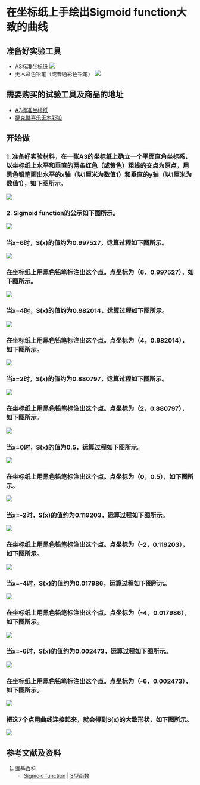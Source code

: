 # 在坐标纸上手绘出Sigmoid function大致的曲线

## 准备好实验工具

- A3标准坐标纸
![](/images/深度学习/基本概念/Sigmoid_function/A3标准坐标纸.jpg)
- 无木彩色铅笔（或普通彩色铅笔）
![](/images/深度学习/基本概念/Sigmoid_function/无木彩色铅笔.jpg)

## 需要购买的试验工具及商品的地址

- [A3标准坐标纸](https://detail.tmall.com/item.htm?id=27142292922&ali_refid=a3_430583_1006:1105863285:N:dZ%20MV6sJ%20YlXqxaoC1QlJw==:77285e2bbcb0cebf9d00068f21bd840f&ali_trackid=1_77285e2bbcb0cebf9d00068f21bd840f&spm=a230r.1.14.1&skuId=3165771512170)
- [捷克酷喜乐无木彩铅](https://detail.tmall.com/item.htm?spm=a230r.1.14.8.7a1b4237sLkqe4&id=10680260235&cm_id=140105335569ed55e27b&abbucket=9&skuId=3447429972029)

## 开始做

### 1. 准备好实验材料，在一张A3的坐标纸上确立一个平面直角坐标系，以坐标纸上水平和垂直的两条红色（或黄色）粗线的交点为原点，用黑色铅笔画出水平的x轴（以1厘米为数值1）和垂直的y轴（以1厘米为数值1），如下图所示。

![](/images/深度学习/基本概念/Sigmoid_function/1a.jpg)

### 2. Sigmoid function的公示如下图所示。

![](/images/深度学习/基本概念/Sigmoid_function/2a0.jpg)

### 当x=6时，S(x)的值约为0.997527，运算过程如下图所示。

![](/images/深度学习/基本概念/Sigmoid_function/2a1.jpg)

### 在坐标纸上用黑色铅笔标注出这个点。点坐标为（6，0.997527），如下图所示。

![](/images/深度学习/基本概念/Sigmoid_function/2a1_1.jpg)

### 当x=4时，S(x)的值约为0.982014，运算过程如下图所示。

![](/images/深度学习/基本概念/Sigmoid_function/2a2.jpg)

### 在坐标纸上用黑色铅笔标注出这个点。点坐标为（4，0.982014），如下图所示。

![](/images/深度学习/基本概念/Sigmoid_function/2a2_1.jpg)

### 当x=2时，S(x)的值约为0.880797，运算过程如下图所示。

![](/images/深度学习/基本概念/Sigmoid_function/2a3.jpg)

### 在坐标纸上用黑色铅笔标注出这个点。点坐标为（2，0.880797），如下图所示。

![](/images/深度学习/基本概念/Sigmoid_function/2a3_1.jpg)

### 当x=0时，S(x)的值为0.5，运算过程如下图所示。

![](/images/深度学习/基本概念/Sigmoid_function/2a4.jpg)

### 在坐标纸上用黑色铅笔标注出这个点。点坐标为（0，0.5），如下图所示。

![](/images/深度学习/基本概念/Sigmoid_function/2a4_1.jpg)

### 当x=-2时，S(x)的值约为0.119203，运算过程如下图所示。

![](/images/深度学习/基本概念/Sigmoid_function/2a5.jpg)

### 在坐标纸上用黑色铅笔标注出这个点。点坐标为（-2，0.119203），如下图所示。

![](/images/深度学习/基本概念/Sigmoid_function/2a5_1.jpg)

### 当x=-4时，S(x)的值约为0.017986，运算过程如下图所示。

![](/images/深度学习/基本概念/Sigmoid_function/2a6.jpg)

### 在坐标纸上用黑色铅笔标注出这个点。点坐标为（-4，0.017986），如下图所示。

![](/images/深度学习/基本概念/Sigmoid_function/2a6_1.jpg)

### 当x=-6时，S(x)的值约为0.002473，运算过程如下图所示。

![](/images/深度学习/基本概念/Sigmoid_function/2a7.jpg)

### 在坐标纸上用黑色铅笔标注出这个点。点坐标为（-6，0.002473），如下图所示。

![](/images/深度学习/基本概念/Sigmoid_function/2a7_1.jpg)

### 把这7个点用曲线连接起来，就会得到S(x)的大致形状，如下图所示。

![](/images/深度学习/基本概念/Sigmoid_function/2a8.jpg)

## 参考文献及资料

1. 维基百科
	- [Sigmoid function](https://en.wikipedia.org/wiki/Sigmoid_function) | [S型函数](https://en.wikipedia.org/wiki/S型函数) 
